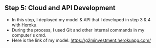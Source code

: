 ## Step 5: Cloud and API Development

* In this step, I deployed my model & API that I developed in step 3 & 4 with Heroku. 
* During the process, I used Git and other internal commands in my computer's cmd.
* Here is the link of my model: https://g2minvestment.herokuapp.com/
